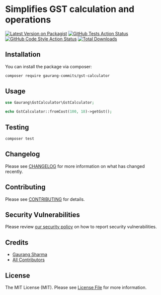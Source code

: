 # Simplifies GST calculation and operations

[![Latest Version on Packagist](https://img.shields.io/packagist/v/gaurangsharma/gst-calculator.svg?style=flat-square)](https://packagist.org/packages/gaurangsharma/gst-calculator)
[![GitHub Tests Action Status](https://img.shields.io/github/workflow/status/gaurang-commits/gst-calculator/Tests?label=tests)](https://github.com/gaurang-commits/gst-calculator/actions?query=workflow%3ATests+branch%3Amaster)
[![GitHub Code Style Action Status](https://img.shields.io/github/workflow/status/gaurang-commits/gst-calculator/Check%20&%20fix%20styling?label=code%20style)](https://github.com/gaurang-commits/gst-calculator/actions?query=workflow%3A"Check+%26+fix+styling"+branch%3Amaster)
[![Total Downloads](https://img.shields.io/packagist/dt/gaurangsharma/gst-calculator.svg?style=flat-square)](https://packagist.org/packages/gaurangsharma/gst-calculator)

## Installation

You can install the package via composer:

```bash
composer require gaurang-commits/gst-calculator
```

## Usage

```php
use Gaurang\GstCalculator\GstCalculator;

echo GstCalculator::fromCost(100, 18)->getGst();
```

## Testing

```bash
composer test
```

## Changelog

Please see [CHANGELOG](CHANGELOG.md) for more information on what has changed recently.

## Contributing

Please see [CONTRIBUTING](.github/CONTRIBUTING.md) for details.

## Security Vulnerabilities

Please review [our security policy](../../security/policy) on how to report security vulnerabilities.

## Credits

- [Gaurang Sharma](https://github.com/gaurang-commits)
- [All Contributors](../../contributors)

## License

The MIT License (MIT). Please see [License File](LICENSE.md) for more information.
